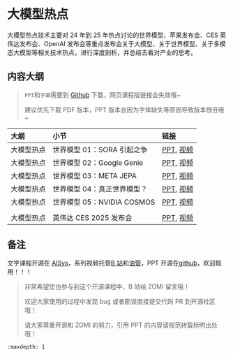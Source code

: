<!--Copyright ©  适用于[License](https://github.com/chenzomi12/AIInfra)版权许可-->

# 大模型热点

大模型热点技术主要对 24 年到 25 年热点讨论的世界模型、苹果发布会、CES 英伟达发布会、OpenAI 发布会等重点发布会关于大模型、关于世界模型、关于多模态大模型等相关技术热点，进行深度剖析，并总结去看对产业的思考。

## 内容大纲

> `PPT`和`字幕`需要到 [Github](https://github.com/chenzomi12/AIInfra) 下载，网页课程版链接会失效哦~
>
> 建议优先下载 PDF 版本，PPT 版本会因为字体缺失等原因导致版本很丑哦~

| 大纲 | 小节 | 链接|
|:-- |:-- |:-- |
| 大模型热点 | 世界模型 01：SORA 引起之争 | [PPT](./20240228_WordModel.pdf), [视频](https://www.bilibili.com/video/BV1dH4y1p7zt) |
| 大模型热点 | 世界模型 02：Google Genie | [PPT](./20240228_WordModel.pdf), [视频](https://www.bilibili.com/video/BV1b6421F7Tq) |
| 大模型热点 | 世界模型 03：META JEPA | [PPT](./20240228_WordModel.pdf), [视频](https://www.bilibili.com/video/BV1v1421Q73e) |
| 大模型热点 | 世界模型 04：真正世界模型？ | [PPT](./20240228_WordModel.pdf), [视频](https://www.bilibili.com/video/BV1GZ421t7jr) |
| 大模型热点 | 世界模型 05：NVIDIA COSMOS | [PPT](./20250112Cosmos.pdf), [视频](https://www.bilibili.com/video/BV18hwLeREUK/) |
| | | |
| 大模型热点 | 英伟达 CES 2025 发布会 | [PPT](./20250110NVCES.pdf), [视频](https://www.bilibili.com/video/BV1vjczebESC/) |

## 备注

文字课程开源在 [AISys](https://chenzomi12.github.io/)，系列视频托管[B 站](https://space.bilibili.com/517221395)和[油管](https://www.youtube.com/@ZOMI666/playlists)，PPT 开源在[github](https://github.com/chenzomi12/AIInfra)，欢迎取用！！！

> 非常希望您也参与到这个开源课程中，B 站给 ZOMI 留言哦！
> 
> 欢迎大家使用的过程中发现 bug 或者勘误直接提交代码 PR 到开源社区哦！
>
> 请大家尊重开源和 ZOMI 的努力，引用 PPT 的内容请规范转载标明出处哦！

```{toctree}
:maxdepth: 1

```